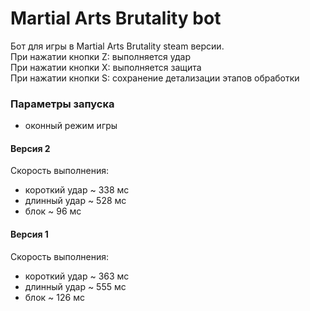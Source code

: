 # Martial Arts Brutality bot
Бот для игры в Martial Arts Brutality steam версии.<br>
При нажатии кнопки Z: выполняется удар<br>
При нажатии кнопки X: выполняется защита<br>
При нажатии кнопки S: сохранение детализации этапов обработки<br>
### Параметры запуска
- оконный режим игры
#### Версия 2
Скорость выполнения:
- короткий удар ~ 338 мс
- длинный удар ~ 528 мс
- блок ~ 96 мс
#### Версия 1
Скорость выполнения:
- короткий удар ~ 363 мс
- длинный удар ~ 555 мс
- блок ~ 126 мс
